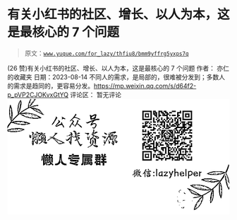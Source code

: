 # 有关小红书的社区、增长、以人为本，这是最核心的 7 个问题

> 原文：[`www.yuque.com/for_lazy/thfiu8/bmm9yffrg5yxps7q`](https://www.yuque.com/for_lazy/thfiu8/bmm9yffrg5yxps7q)

<ne-h2 id="46d8ab2c" data-lake-id="46d8ab2c"><ne-heading-ext><ne-heading-anchor></ne-heading-anchor><ne-heading-fold></ne-heading-fold></ne-heading-ext><ne-heading-content><ne-text id="u5f3714b1">(26 赞)有关小红书的社区、增长、以人为本，这是最核心的 7 个问题</ne-text></ne-heading-content></ne-h2> <ne-p id="uc7172a52" data-lake-id="uc7172a52"><ne-text id="u5828657f">作者： 亦仁的收藏夹</ne-text></ne-p> <ne-p id="u0a131d9a" data-lake-id="u0a131d9a"><ne-text id="ue24c3baf">日期：2023-08-14</ne-text></ne-p> <ne-p id="u4fb2b05c" data-lake-id="u4fb2b05c"><ne-text id="u7b395869">不同人的需求，是局部的，很难被分发到；多数人的需求是趋同的，更容易分发。</ne-text>[<ne-text id="uaf5d248d">https://mp.weixin.qq.com/s/d64f2-p_pVP2CJOKvxGtYQ</ne-text>](https://mp.weixin.qq.com/s/d64f2-p_pVP2CJOKvxGtYQ)</ne-p> <ne-hole id="ue6d2bc0a" data-lake-id="ue6d2bc0a"><ne-card data-card-name="hr" data-card-type="block" id="yhj1k" data-event-boundary="card"><ne-p id="uf89365f3" data-lake-id="uf89365f3"><ne-text id="u66b08dbd">评论区：</ne-text></ne-p> <ne-p id="u32524906" data-lake-id="u32524906"><ne-text id="u8d23f902">暂无评论</ne-text></ne-p> <ne-p id="u182fb756" data-lake-id="u182fb756"><ne-card data-card-name="image" data-card-type="inline" id="ILLRF" data-event-boundary="card">![](img/894d30a529e7c37bcd3392323c99941c.png)  <ne-hole id="ue961bf17" data-lake-id="ue961bf17"><ne-card data-card-name="hr" data-card-type="block" id="Nl5tD" data-event-boundary="card"></ne-card></ne-hole></ne-card></ne-p></ne-card></ne-hole>